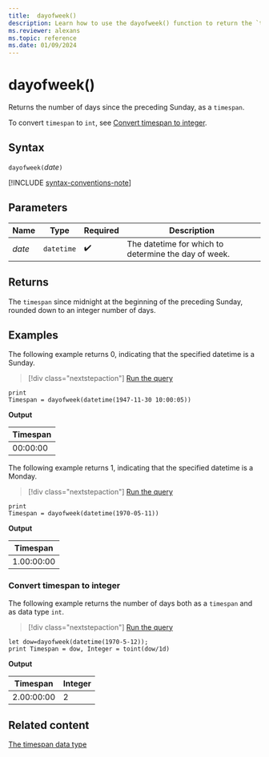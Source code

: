 ```yaml
---
title:  dayofweek()
description: Learn how to use the dayofweek() function to return the `timespan` since the preceding Sunday.
ms.reviewer: alexans
ms.topic: reference
ms.date: 01/09/2024
---
```

# dayofweek()

Returns the number of days since the preceding Sunday, as a `timespan`.

To convert `timespan` to `int`, see [Convert timespan to integer](#convert-timespan-to-integer).

## Syntax

`dayofweek(`*date*`)`

[!INCLUDE [syntax-conventions-note](../includes/syntax-conventions-note.md)]

## Parameters

| Name | Type | Required | Description |
|--|--|--|--|
| *date* | `datetime` |  :heavy_check_mark: | The datetime for which to determine the day of week.|

## Returns

The `timespan` since midnight at the beginning of the preceding Sunday, rounded down to an integer number of days.

## Examples

The following example returns 0, indicating that the specified datetime is a Sunday.

> [!div class="nextstepaction"]
> <a href="https://dataexplorer.azure.com/clusters/help/databases/Samples?query=H4sIAAAAAAAAAysoyswr4eUKycxNLS5IzFOwVUhJrMxPK09NzdZISSxJLQFKaBhampjrGhrqGhsoGBpYGQCRqaYmAHvwNxk6AAAA" target="_blank">Run the query</a>

```kusto
print
Timespan = dayofweek(datetime(1947-11-30 10:00:05))
```

**Output**

|Timespan|
|--|
|00:00:00|

The following example returns 1, indicating that the specified datetime is a Monday.

> [!div class="nextstepaction"]
> <a href="https://dataexplorer.azure.com/clusters/help/databases/Samples?query=H4sIAAAAAAAAAysoyswr4eUKycxNLS5IzFOwVUhJrMxPK09NzdZISSxJLQFKaBhamhvoGpjqGhpqagIA76Tx5DEAAAA%3D" target="_blank">Run the query</a>

```kusto
print
Timespan = dayofweek(datetime(1970-05-11))
```

**Output**

|Timespan|
|--|
|1.00:00:00|

### Convert timespan to integer

The following example returns the number of days both as a `timespan` and as data type `int`.

> [!div class="nextstepaction"]
> <a href="https://dataexplorer.azure.com/clusters/help/databases/Samples?query=H4sIAAAAAAAAA8tJLVFIyS%2B3TUmszE8rT03N1khJLEktycxN1TC0NDfQNdU1NNLUtOYqKMrMK1EIAYoXFyTmKdiCNOkoeALFbBVK8oFyGkABfcMUTQCfJzyAUQAAAA%3D%3D" target="_blank">Run the query</a>

```kusto
let dow=dayofweek(datetime(1970-5-12));
print Timespan = dow, Integer = toint(dow/1d)
```

**Output**

|Timespan|Integer|
|--|--|
|2.00:00:00|2|

## Related content

[The timespan data type](scalar-data-types/timespan.md)
